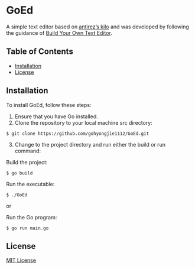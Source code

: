 # GoEd

A simple text editor based on [antirez’s kilo](http://antirez.com/news/108) and was developed by following the guidance of [Build Your Own Text Editor](https://viewsourcecode.org/snaptoken/kilo/).

## Table of Contents

-   [Installation](#installation)
-   [License](#license)

## Installation

To install GoEd, follow these steps:

1. Ensure that you have Go installed.
2. Clone the repository to your local machine src directory:

`$ git clone https://github.com/gohyongjie1112/GoEd.git`

3. Change to the project directory and run either the build or run command:

Build the project:

`$ go build`

Run the executable:

`$ ./GoEd`

or

Run the Go program:

`$ go run main.go`

## License

[MIT License](https://github.com/gohyongjie1112/GoEd/blob/main/LICENSE)
